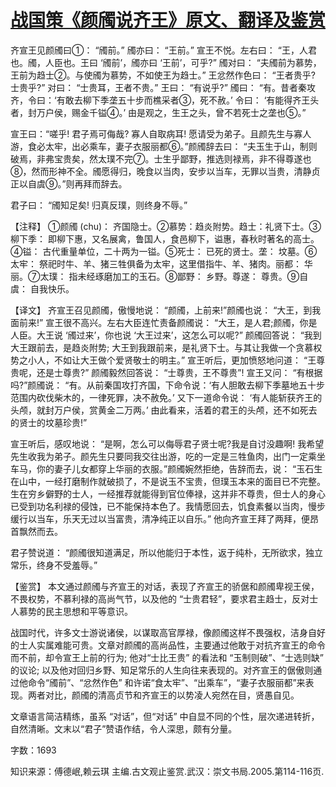 # [战国策《颜斶说齐王》原文、翻译及鉴赏](https://www.vrrw.net/wx/14036.html)

齐宣王见颜斶曰①： “斶前。” 斶亦曰： “王前。” 宣王不悦。左右曰： “王，人君也。斶，人臣也。王曰 ‘斶前’，斶亦曰 ‘王前’，可乎?” 斶对曰： “夫斶前为慕势，王前为趋士②。与使斶为慕势，不如使王为趋士。” 王忿然作色曰： “王者贵乎? 士贵乎?” 对曰： “士贵耳，王者不贵。” 王曰： “有说乎?” 斶曰： “有。昔者秦攻齐，令曰：‘有敢去柳下季垄五十步而樵采者③，死不赦。’ 令曰： ‘有能得齐王头者，封万户侯，赐金千镒④。’ 由是观之，生王之头，曾不若死士之垄也⑤。”

宣王曰：“嗟乎! 君子焉可侮哉? 寡人自取病耳! 愿请受为弟子。且颜先生与寡人游，食必太牢，出必乘车，妻子衣服丽都⑥。”颜斶辞去曰： “夫玉生于山，制则破焉，非弗宝贵矣，然太璞不完⑦。士生乎鄙野，推选则禄焉，非不得尊遂也⑧，然而形神不全。斶愿得归，晚食以当肉，安步以当车，无罪以当贵，清静贞正以自虞⑨。”则再拜而辞去。

君子曰： “斶知足矣! 归真反璞，则终身不辱。”

【注释】 ①颜斶 (chu)： 齐国隐士。②慕势：趋炎附势。趋士：礼贤下士。③柳下季： 即柳下惠，又名展禽，鲁国人，食邑柳下，谥惠，春秋时著名的高士。④镒： 古代重量单位，二十两为一镒。⑤死士： 已死的贤士。垄： 坟墓。⑥太牢： 祭祀时牛、羊、猪三牲俱备为太牢，这里借指牛、羊、猪肉。丽都： 华丽。⑦太璞： 指未经琢磨加工的玉石。⑧鄙野： 乡野。尊遂： 尊贵。⑨自虞： 自我快乐。



【译文】 齐宣王召见颜斶，傲慢地说： “颜斶，上前来!”颜斶也说： “大王，到我面前来!” 宣王很不高兴。左右大臣连忙责备颜斶说： “大王，是人君;颜斶，你是人臣。大王说 ‘斶过来’，你也说 ‘大王过来’，这怎么可以呢?” 颜斶回答说： “我到大王跟前去，是趋炎附势; 大王到我跟前来，是礼贤下士。与其让我做一个贪慕权势之小人，不如让大王做个爱贤敬士的明主。” 宣王听后，更加愤怒地问道： “王尊贵呢，还是士尊贵?” 颜斶毅然回答说： “士尊贵，王不尊贵”! 宣王又问： “有根据吗?”颜斶说： “有。从前秦国攻打齐国，下命令说：‘有人胆敢去柳下季墓地五十步范围内砍伐柴木的，一律死罪，决不赦免。’ 又下一道命令说： ‘有人能斩获齐王的头颅，就封万户侯，赏黄金二万两。’ 由此看来，活着的君王的头颅，还不如死去的贤士的坟墓珍贵!”

宣王听后，感叹地说： “是啊，怎么可以侮辱君子贤士呢?我是自讨没趣啊! 我希望先生收我为弟子。颜先生只要同我交往出游，吃的一定是三牲鱼肉，出门一定乘坐车马，你的妻子儿女都穿上华丽的衣服。”颜斶婉然拒绝，告辞而去，说： “玉石生在山中，一经打磨制作就破损了，不是说玉不宝贵，但璞玉本来的面目已不完整。生在穷乡僻野的士人，一经推荐就能得到官位俸禄，这并非不尊贵，但士人的身心已受到功名利禄的侵蚀，已不能保持本色了。我情愿回去，饥食素餐以当肉，慢步缓行以当车，乐天无过以当富贵，清净纯正以自乐。” 他向齐宣王拜了两拜，便昂首飘然而去。

君子赞说道： “颜斶很知道满足，所以他能归于本性，返于纯朴，无所欲求，独立常乐，终身不受羞辱。”

【鉴赏】 本文通过颜斶与齐宣王的对话，表现了齐宣王的骄倨和颜斶卑视王侯，不畏权势，不慕利禄的高尚气节，以及他的 “士贵君轻”，要求君主趋士，反对士人慕势的民主思想和平等意识。

战国时代，许多文士游说诸侯，以谋取高官厚禄，像颜斶这样不畏强权，洁身自好的士人实属难能可贵。文章对颜斶的高尚品性，主要通过他敢于对抗齐宣王的命令而不前，却令宣王上前的行为; 他对“士比王贵” 的看法和 “玉制则破”、“士选则缺” 的议论; 以及他对回归乡野、知足常乐的人生向往来表现的。对齐宣王的倨傲则通过他命令“斶前”、“忿然作色” 和许诺“食太牢”、“出乘车”，“妻子衣服丽都”来表现。两者对比，颜斶的清高贞节和齐宣王的以势凌人宛然在目，贤愚自见。

文章语言简洁精练，虽系 “对话”，但“对话” 中自显不同的个性，层次递进转折，自然清晰。文末以“君子”赞语作结，令人深思，颇有分量。

字数：1693

知识来源：傅德岷,赖云琪 主编.古文观止鉴赏.武汉：崇文书局.2005.第114-116页.

